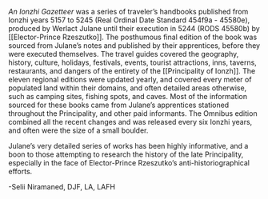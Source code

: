 *An Ionzhi Gazetteer* was a series of traveler’s handbooks published from Ionzhi years 5157 to 5245 (Real Ordinal Date Standard 454f9a - 45580e), produced by Werlact Julane until their execution in 5244 (RODS 45580b) by [[Elector-Prince Rzeszutko]]. The posthumous final edition of the book was sourced from Julane’s notes and published by their apprentices, before they were executed themselves. The travel guides covered the geography, history, culture, holidays, festivals, events, tourist attractions, inns, taverns, restaurants, and dangers of the entirety of the [[Principality of Ionzh]]. The eleven regional editions were updated yearly, and covered every meter of populated land within their domains, and often detailed areas otherwise, such as camping sites, fishing spots, and caves. Most of the information sourced for these books came from Julane’s apprentices stationed throughout the Principality, and other paid informants. The Omnibus edition combined all the recent changes and was released every six Ionzhi years, and often were the size of a small boulder. 

Julane’s very detailed series of works has been highly informative, and a boon to those attempting to research the history of the late Principality, especially in the face of Elector-Prince Rzeszutko’s anti-historiographical efforts.

-Selii Niramaned, DJF, LA, LAFH
